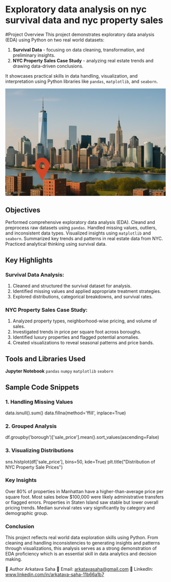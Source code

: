 # Exploratory data analysis on nyc survival data and nyc property sales 

#Project Overview
This project demonstrates exploratory data analysis (EDA) using Python on two real world datasets:
1. **Survival Data** - focusing on data cleaning, transformation, and preliminary insights.
2. **NYC Property Sales Case Study** - analyzing real estate trends and drawing data-driven conclusions.

It showcases practical skills in data handling, visualization, and interpretation using Python libraries like `pandas`, `matplotlib`, and `seaborn`.

![Project Banner](https://github.com/arkatava-saha/eda-nyc-property-survival-data/blob/main/NYC%20Property.png)

##  Objectives

Performed comprehensive exploratory data analysis (EDA).
Cleand and preprocess raw datasets using `pandas`.
Handled missing values, outliers, and inconsistent data types.
Visualized insights using `matplotlib` and `seaborn`.
Summarized key trends and patterns in real estate data from NYC.
Practiced analytical thinking using survival data.


##  Key Highlights

### Survival Data Analysis:
1. Cleaned and structured the survival dataset for analysis.
2. Identified missing values and applied appropriate treatment strategies.
3. Explored distributions, categorical breakdowns, and survival rates.

###  NYC Property Sales Case Study:
1. Analyzed property types, neighborhood-wise pricing, and volume of sales.
2. Investigated trends in price per square foot across boroughs.
3. Identified luxury properties and flagged potential anomalies.
4. Created visualizations to reveal seasonal patterns and price bands.

##  Tools and Libraries Used

**Jupyter Notebook**
`pandas`
`numpy`
`matplotlib`
`seaborn`

## Sample Code Snippets

### 1. Handling Missing Values

data.isnull().sum()
data.fillna(method='ffill', inplace=True)

### 2. Grouped Analysis
df.groupby('borough')['sale_price'].mean().sort_values(ascending=False)

### 3. Visualizing Distributions
sns.histplot(df['sale_price'], bins=50, kde=True)
plt.title("Distribution of NYC Property Sale Prices")

### Key Insights

Over 80% of properties in Manhattan have a higher-than-average price per square foot.
Most sales below $100,000 were likely administrative transfers or flagged errors.
Properties in Staten Island saw stable but lower overall pricing trends.
Median survival rates vary significantly by category and demographic group.

### Conclusion

This project reflects real world data exploration skills using Python. From cleaning and handling inconsistencies to generating insights and patterns through visualizations, this analysis serves as a strong demonstration of EDA proficiency which is an essential skill in data analytics and decision making.


👤 Author
Arkatava Saha
📧 Email: arkatavasaha@gmail.com
🔗 LinkedIn: www.linkedin.com/in/arkatava-saha-11b66a1b7
